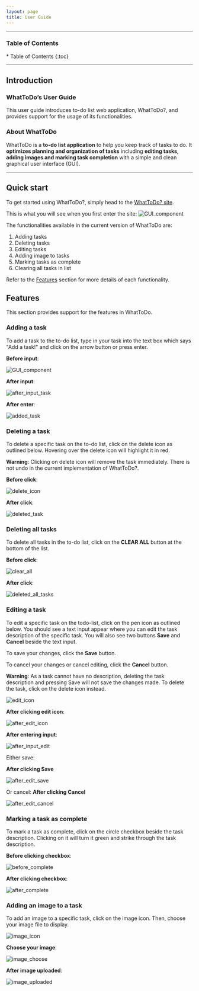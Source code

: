 ```yaml
---
layout: page
title: User Guide
---
```

---
<h3>Table of Contents</h3>
* Table of Contents
{:toc}

--------------------------------------------------------------------------------------------------------------------
## Introduction

### WhatToDo’s User Guide

This user guide introduces to-do list web application, WhatToDo?,
and provides support for the usage of its functionalities.

### About WhatToDo

WhatToDo is a **to-do list application** to help you keep track of tasks to do.
It **optimizes planning and organization of tasks** including **editing tasks, adding images and marking task completion** with a simple and clean graphical user interface (GUI).

--------------------------------------------------------------------------------------------------------------------
## Quick start
To get started using WhatToDo?, simply head to the [WhatToDo? site](https://amylzting.github.io/whattodo/).

This is what you will see when you first enter the site:
![GUI_component](images/whattodo_home.png)


The functionalities available in the current version of WhatToDo are: 
1. Adding tasks
2. Deleting tasks
3. Editing tasks
4. Adding image to tasks
5. Marking tasks as complete
6. Clearing all tasks in list

Refer to the [Features](#features) section for more details of each functionality.

## Features
This section provides support for the features in WhatToDo.


### Adding a task
To add a task to the to-do list, type in your task into the text box which says "Add a task!" and click on the arrow button or press enter.

**Before input**:

![GUI_component](images/whattodo_home.png)

**After input**:

![after_input_task](images/add_task.png)

**After enter**:

![added_task](images/added_task.png)


### Deleting a task
To delete a specific task on the to-do list, click on the delete icon as outlined below. 
Hovering over the delete icon will highlight it in red.

**Warning**: Clicking on delete icon will remove the task immediately. There is not undo in the current implementation of WhatToDo?.


**Before click**:

![delete_icon](images/delete_task.png)

**After click**:

![deleted_task](images/whattodo_home.png)

### Deleting all tasks
To delete all tasks in the to-do list, click on the **CLEAR ALL** button at the bottom of the list.

**Before click**:

![clear_all](images/before_delete_all.png)

**After click**:

![deleted_all_tasks](images/whattodo_home.png)


### Editing a task
To edit a specific task on the todo-list, click on the pen icon as outlined below. You should see a text input appear where you can edit the task description of the specific task. You will also see two buttons **Save** and **Cancel** beside the text input.

To save your changes, click the **Save** button.

To cancel your changes or cancel editing, click the **Cancel** button.

**Warning**: As a task cannot have no description, deleting the task description and pressing Save will not save the changes made. To delete the task, click on the delete icon instead.

![edit_icon](images/edit_icon.png)

**After clicking edit icon**:

![after_edit_icon](images/after_edit_icon.png)

**After entering input**:

![after_input_edit](images/after_input_edit.png)

Either save:

**After clicking Save**

![after_edit_save](images/after_edit_save.png)

Or cancel:
**After clicking Cancel**

![after_edit_cancel](images/before_delete_all.png)


### Marking a task as complete
To mark a task as complete, click on the circle checkbox beside the task description.
Clicking on it will turn it green and strike through the task description.

**Before clicking checkbox**:

![before_complete](images/checkbox_icon.png)

**After clicking checkbox**:

![after_complete](images/after_complete.png)


### Adding an image to a task
To add an image to a specific task, click on the image icon. Then, choose your image file to display.

![image_icon](images/image_icon.png)

**Choose your image**:

![image_choose](images/choose_image.png)

**After image uploaded**:

![image_uploaded](images/image_uploaded.png)

